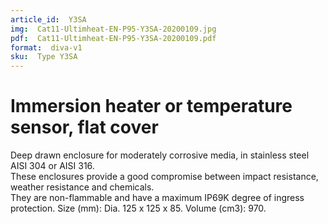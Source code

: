```yaml
---
article_id:  Y3SA
img:  Cat11-Ultimheat-EN-P95-Y3SA-20200109.jpg
pdf:  Cat11-Ultimheat-EN-P95-Y3SA-20200109.pdf
format:  diva-v1
sku:  Type Y3SA
---
```


# Immersion heater or temperature sensor, flat cover  

Deep drawn enclosure for moderately corrosive media, in stainless steel AISI 304 or AISI 316.  
These enclosures provide a good compromise between impact resistance, weather resistance and chemicals.    
They are non-flammable and have a maximum IP69K degree of ingress protection. Size (mm): Dia. 125 x 125 x 85. Volume (cm3): 970.
